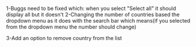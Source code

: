 1-Buggs need to be fixed which: when you select "Select all" it should display all but it doesn't
2-Changing the number of countries based the dropdown menu as it does with the search bar which means(if you selected from the dropdown menu the number should change)

3-Add an option to remove country from the list